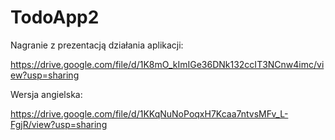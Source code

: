 # TodoApp2

Nagranie z prezentacją działania aplikacji:

https://drive.google.com/file/d/1K8mO_kImIGe36DNk132ccIT3NCnw4imc/view?usp=sharing


Wersja angielska:

https://drive.google.com/file/d/1KKqNuNoPoqxH7Kcaa7ntvsMFv_L-FgjR/view?usp=sharing

